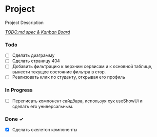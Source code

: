 # Project

Project Description

<em>[TODO.md spec & Kanban Board](https://bit.ly/3fCwKfM)</em>

### Todo

- [ ] Сделать диаграмму  
- [ ] Сделать страницу 404  
- [ ] Добавить фильтрацию к верхним сервисам и к основной таблице, вынести текущее состояние фильтра в стор.  
- [ ] Реализовать клик по студенту, открывая его профиль  

### In Progress

- [ ] Переписать компонент сайдбара, используя хук useShowUi и сделать его универсальным.  

### Done ✓

- [x] Сделать скелетон компоненты  

